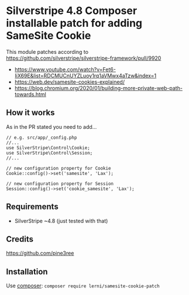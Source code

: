 # Silverstripe 4.8 Composer installable patch for adding SameSite Cookie
This module patches according to https://github.com/silverstripe/silverstripe-framework/pull/9920

- https://www.youtube.com/watch?v=Fet6-IiX69E&list=RDCMUCnUYZLuoy1rq1aVMwx4aTzw&index=1
- https://web.dev/samesite-cookies-explained/
- https://blog.chromium.org/2020/01/building-more-private-web-path-towards.html

## How it works

As in the PR stated you need to add...
```
// e.g. src/app/_config.php
//...
use SilverStripe\Control\Cookie;
use SilverStripe\Control\Session;
//...

// new configuration property for Cookie
Cookie::config()->set('samesite', 'Lax');

// new configuration property for Session
Session::config()->set('cookie_samesite', 'Lax');
```

## Requirements
* SilverStripe ~4.8 (just tested with that)

## Credits
https://github.com/pine3ree

## Installation
Use [composer](https://getcomposer.org/):
`composer require lerni/samesite-cookie-patch`
